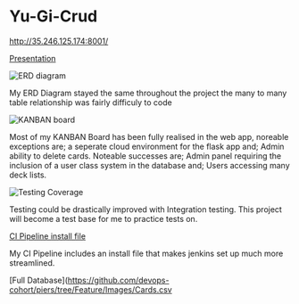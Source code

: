 # Yu-Gi-Crud
http://35.246.125.174:8001/


[Presentation](https://github.com/devops-cohort/piers/tree/Feature/Images/Card_GamePresentation.pptx)


![ERD diagram](https://github.com/devops-cohort/piers/tree/Feature/Images/Card_GameERD.PNG)

My ERD Diagram stayed the same throughout the project the many to many table relationship was fairly difficuly to code

![KANBAN board](https://github.com/devops-cohort/piers/tree/Feature/Images/Card_GameTrello.PNG)

Most of my KANBAN Board has been fully realised in the web app, noreable exceptions are; a seperate cloud environment for the flask app and; Admin ability to delete cards. Noteable successes are; Admin panel requiring the inclusion of a user class system in the database and; Users accessing many deck lists.

![Testing Coverage](https://github.com/devops-cohort/piers/tree/Feature/Images/Card_GameCoverage.PNG)

Testing could be drastically improved with Integration testing. This project will become a test base for me to practice tests on.

[CI Pipeline install file](https://github.com/devops-cohort/piers/tree/Feature/.install)

My CI Pipeline includes an install file that makes jenkins set up much more streamlined.


[Full Database](https://github.com/devops-cohort/piers/tree/Feature/Images/Cards.csv
